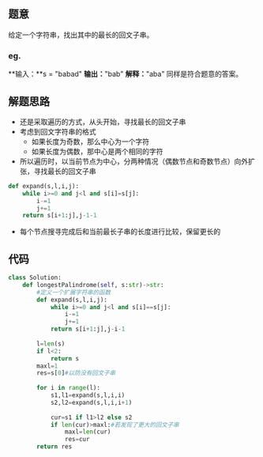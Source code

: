 ## 题意

给定一个字符串，找出其中的最长的回文子串。

### eg.

**输入：**s = "babad"
**输出：**"bab"
**解释：**"aba" 同样是符合题意的答案。

## 解题思路

- 还是采取遍历的方式，从头开始，寻找最长的回文子串
- 考虑到回文字符串的格式
	- 如果长度为奇数，那么中心为一个字符
	- 如果长度为偶数，那中心是两个相同的字符
- 所以遍历时，以当前节点为中心，分两种情况（偶数节点和奇数节点）向外扩张，寻找最长的回文子串

```python
def expand(s,l,i,j):
	while i>=0 and j<l and s[i]=s[j]:
		i-=1
		j+=1
	return s[i+1:j],j-1-1
```

- 每个节点搜寻完成后和当前最长子串的长度进行比较，保留更长的

## 代码

```python
class Solution:
	def longestPalindrome(self, s:str)->str:
		#定义一个扩展字符串的函数
		def expand(s,l,i,j):
			while i>=0 and j<l and s[i]==s[j]:
				i-=1
				j+=1
			return s[i+1:j],j-i-1
		
		l=len(s)
		if l<2:
			return s
		maxl=1
		res=s[0]#以防没有回文子串
		
		for i in range(l):
			s1,l1=expand(s,l,i,i)
			s2,l2=expand(s,l,i,i+1)
			
			cur=s1 if l1>l2 else s2
			if len(cur)>maxl:#若发现了更大的回文子串
				maxl=len(cur)
				res=cur
		return res
```